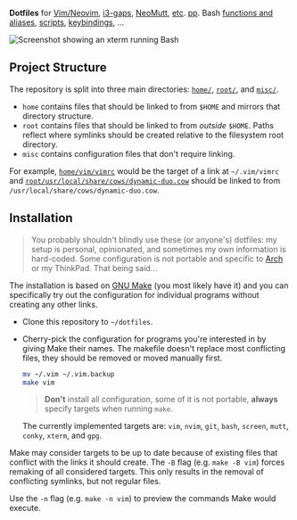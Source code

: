 **Dotfiles** for [Vim/Neovim](home/vim/), [i3-gaps](home/config/i3/),
[NeoMutt](home/config/neomutt/),
[e](home/config/conky/)[t](home/config/dunst/)[c](home/screenrc).
[p](home/xresources)[p](home/nethackrc).  Bash [functions and aliases](home/bashrc),
[scripts](home/bin/), [keybindings](home/xbindkeysrc), …

<img src="/../media/screenshot.png?raw=true" alt="Screenshot showing an xterm running Bash">

<!--
I don't think a `# dotfiles` caption is needed: just make some interesting points as fast
as possible.

Some dotfiles repos with nice READMEs:
*   <https://github.com/wincent/wincent>
*   <https://github.com/thoughtbot/dotfiles>
*   Maybe some of the ones linked from <https://dotfiles.github.io/>

Generally, these two projects are examples of pretty nice README files, I think:
*   <https://github.com/junegunn/vim-plug>
*   <https://github.com/junegunn/fzf>
-->

<!-- TODO: `## Highlights` section? -->

## Project Structure

The repository is split into three main directories: [`home/`](home/), [`root/`](root/),
and [`misc/`](misc/).
*   `home` contains files that should be linked to from `$HOME` and mirrors that directory
    structure.
*   `root` contains files that should be linked to from *outside* `$HOME`.  Paths reflect
    where symlinks should be created relative to the filesystem root directory.
*   `misc` contains configuration files that don't require linking.

For example, [`home/vim/vimrc`](home/vim/vimrc) would be the target of a link at
`~/.vim/vimrc` and
[`root/usr/local/share/cows/dynamic-duo.cow`](root/usr/local/share/cows/dynamic-duo.cow)
should be linked to from `/usr/local/share/cows/dynamic-duo.cow`.

## Installation

>   You probably shouldn't blindly use these (or anyone's) dotfiles: my setup is personal,
>   opinionated, and sometimes my own information is hard-coded.  Some configuration is
>   not portable and specific to [Arch][] or my ThinkPad.  That being said...

The installation is based on [GNU Make][make] (you most likely have it) and you can
specifically try out the configuration for individual programs without creating any other
links.

*   Clone this repository to `~/dotfiles`.
*   Cherry-pick the configuration for programs you're interested in by giving Make their
    names.  The makefile doesn't replace most conflicting files, they should be removed or
    moved manually first.

    ```bash
    mv ~/.vim ~/.vim.backup
    make vim
    ```

    >   **Don't** install all configuration, some of it is not portable,  **always**
    >   specify targets when running `make`.

    The currently implemented targets are: `vim`, `nvim`, `git`, `bash`, `screen`, `mutt`,
    `conky`, `xterm`, and `gpg`.

Make may consider targets to be up to date because of existing files that conflict with
the links it should create.  The `-B` flag (e.g. `make -B vim`) forces remaking of all
considered targets.  This only results in the removal of conflicting symlinks, but not
regular files.

Use the `-n` flag (e.g. `make -n vim`) to preview the commands Make would execute.

[make]: https://www.gnu.org/software/make/
[arch]: https://archlinux.org

<!-- vim: set tw=90 sts=-1 sw=4 et spell: -->
